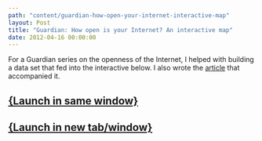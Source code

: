 ```yaml
---
path: "content/guardian-how-open-your-internet-interactive-map"
layout: Post
title: "Guardian: How open is your Internet? An interactive map"
date: 2012-04-16 00:00:00
---
```


For a Guardian series on the openness of the Internet, I helped with building a data set that fed into the interactive below. I also wrote the [article](http://www.guardian.co.uk/technology/datablog/2012/apr/16/internet-censorship-country-list) that accompanied it.
## <a href="http://www.guardian.co.uk/technology/datablog/interactive/2012/apr/16/web-filtering-censorship?width=1000&height=800&iframe=true" class="colorbox-load">{Launch in same window}</a>
## <a href="http://www.guardian.co.uk/technology/datablog/interactive/2012/apr/16/web-filtering-censorship" target="_blank">{Launch in new tab/window}</a>